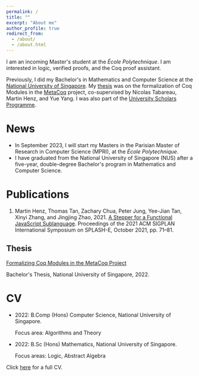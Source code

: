 ```yaml
---
permalink: /
title: ""
excerpt: "About me"
author_profile: true
redirect_from: 
  - /about/
  - /about.html
---
```


I am an incoming Master's student at the *École Polytechnique*. I am interested
in logic, verified proofs, and the Coq proof assistant.

Previously, I did my Bachelor's in Mathematics and Computer Science at the
[National University of Singapore](https://www.nus.edu.sg/). My
[thesis](https://github.com/SwampertX/undergraduate-thesis) was on the
formalization of Coq Modules in the [MetaCoq](https://metacoq.github.io/)
project, co-supervised by Nicolas Tabareau, Martin Henz, and Yue Yang. I was
also part of the [University Scholars Programme](https://www.usp.nus.edu.sg/).

# News
- In September 2023, I will start my Masters in the Parisian Master
  of Research in Computer Science (MPRI), at the *École Polytechnique*.
- I have graduated from the National University of Singapore (NUS) after a
  five-year, double-degree Bachelor's program in Mathematics and Computer
  Science.

# Publications
1. Martin Henz, Thomas Tan, Zachary Chua, Peter Jung, Yee-Jian Tan, Xinyi Zhang,
   and Jingjing Zhao, 2021. [A Stepper for a Functional JavaScript
   Sublanguage](https://dl.acm.org/doi/abs/10.1145/3484272.3484968). Proceedings
   of the 2021 ACM SIGPLAN International Symposium on SPLASH-E, October 2021,
   pp. 71–81.

## Thesis
[Formalizing Coq Modules in the MetaCoq
Project](https://github.com/SwampertX/undergraduate-thesis/releases/download/v1.0.0/XFC4101.Final.Report.pdf)

Bachelor's Thesis, National University of Singapore, 2022.


# CV
- 2022: B.Comp (Hons) Computer Science, National University of Singapore.

  Focus area: Algorithms and Theory

- 2022: B.Sc (Hons) Mathematics, National University of Singapore.

  Focus areas: Logic, Abstract Algebra

Click [here](files/cv.pdf) for a full CV.